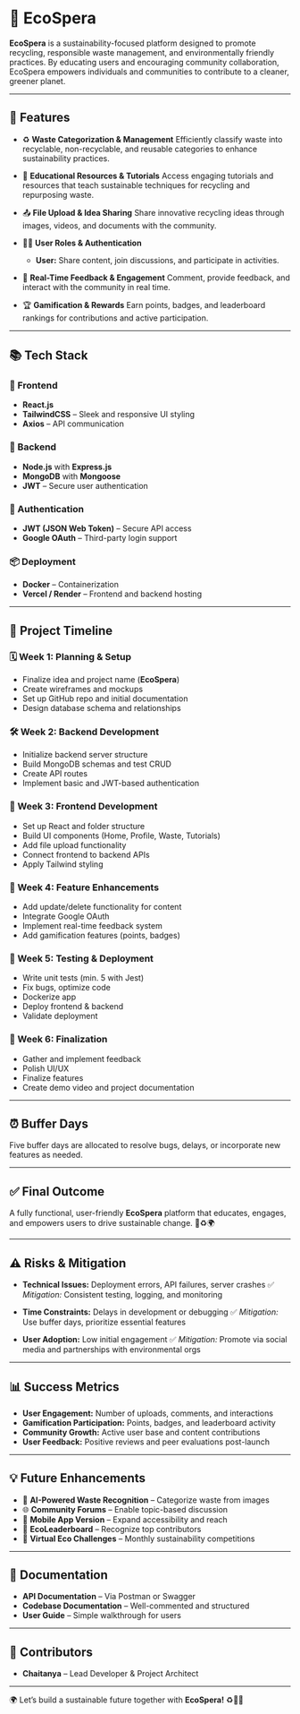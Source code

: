 # 🌱 EcoSpera

**EcoSpera** is a sustainability-focused platform designed to promote recycling, responsible waste management, and environmentally friendly practices. By educating users and encouraging community collaboration, EcoSpera empowers individuals and communities to contribute to a cleaner, greener planet.

---

## 🚀 Features

- ♻️ **Waste Categorization & Management**
  Efficiently classify waste into recyclable, non-recyclable, and reusable categories to enhance sustainability practices.

- 📘 **Educational Resources & Tutorials**
  Access engaging tutorials and resources that teach sustainable techniques for recycling and repurposing waste.

- 📤 **File Upload & Idea Sharing**
  Share innovative recycling ideas through images, videos, and documents with the community.

- 🧑‍💼 **User Roles & Authentication**
  - **User:** Share content, join discussions, and participate in activities.

- 💬 **Real-Time Feedback & Engagement**
  Comment, provide feedback, and interact with the community in real time.

- 🏆 **Gamification & Rewards**
  Earn points, badges, and leaderboard rankings for contributions and active participation.

---

## 📚 Tech Stack

### 🔧 Frontend
- **React.js**
- **TailwindCSS** – Sleek and responsive UI styling
- **Axios** – API communication

### 🔩 Backend
- **Node.js** with **Express.js**
- **MongoDB** with **Mongoose**
- **JWT** – Secure user authentication

### 🔐 Authentication
- **JWT (JSON Web Token)** – Secure API access
- **Google OAuth** – Third-party login support

### 📦 Deployment
- **Docker** – Containerization
- **Vercel / Render** – Frontend and backend hosting

---

## 📅 Project Timeline

### 🗓️ Week 1: Planning & Setup
- Finalize idea and project name (**EcoSpera**)
- Create wireframes and mockups
- Set up GitHub repo and initial documentation
- Design database schema and relationships

### 🛠️ Week 2: Backend Development
- Initialize backend server structure
- Build MongoDB schemas and test CRUD
- Create API routes
- Implement basic and JWT-based authentication

### 🎨 Week 3: Frontend Development
- Set up React and folder structure
- Build UI components (Home, Profile, Waste, Tutorials)
- Add file upload functionality
- Connect frontend to backend APIs
- Apply Tailwind styling

### 🧩 Week 4: Feature Enhancements
- Add update/delete functionality for content
- Integrate Google OAuth
- Implement real-time feedback system
- Add gamification features (points, badges)

### 🧪 Week 5: Testing & Deployment
- Write unit tests (min. 5 with Jest)
- Fix bugs, optimize code
- Dockerize app
- Deploy frontend & backend
- Validate deployment

### 🎥 Week 6: Finalization
- Gather and implement feedback
- Polish UI/UX
- Finalize features
- Create demo video and project documentation

---

## ⏰ Buffer Days
Five buffer days are allocated to resolve bugs, delays, or incorporate new features as needed.

---

## ✅ Final Outcome
A fully functional, user-friendly **EcoSpera** platform that educates, engages, and empowers users to drive sustainable change. 🌱♻️🌍

---

## ⚠️ Risks & Mitigation

- **Technical Issues:**
  Deployment errors, API failures, server crashes
  ✅ *Mitigation:* Consistent testing, logging, and monitoring

- **Time Constraints:**
  Delays in development or debugging
  ✅ *Mitigation:* Use buffer days, prioritize essential features

- **User Adoption:**
  Low initial engagement
  ✅ *Mitigation:* Promote via social media and partnerships with environmental orgs

---

## 📊 Success Metrics

- **User Engagement:** Number of uploads, comments, and interactions
- **Gamification Participation:** Points, badges, and leaderboard activity
- **Community Growth:** Active user base and content contributions
- **User Feedback:** Positive reviews and peer evaluations post-launch

---

## 💡 Future Enhancements

- 🤖 **AI-Powered Waste Recognition** – Categorize waste from images
- 🌐 **Community Forums** – Enable topic-based discussion
- 📱 **Mobile App Version** – Expand accessibility and reach
- 🏅 **EcoLeaderboard** – Recognize top contributors
- 🎯 **Virtual Eco Challenges** – Monthly sustainability competitions

---

## 📘 Documentation

- **API Documentation** – Via Postman or Swagger
- **Codebase Documentation** – Well-commented and structured
- **User Guide** – Simple walkthrough for users

---

## 🤝 Contributors

- **Chaitanya** – Lead Developer & Project Architect

---

🌍 Let’s build a sustainable future together with **EcoSpera!** ♻️🚀🌱